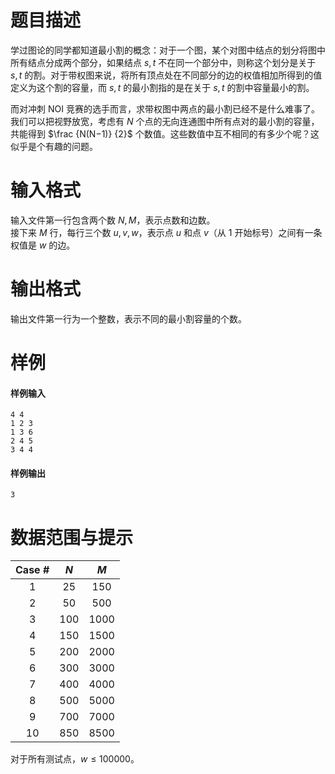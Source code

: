 
# 题目描述

学过图论的同学都知道最小割的概念：对于一个图，某个对图中结点的划分将图中所有结点分成两个部分，如果结点 $s, t$ 不在同一个部分中，则称这个划分是关于 $s, t$ 的割。对于带权图来说，将所有顶点处在不同部分的边的权值相加所得到的值定义为这个割的容量，而 $s, t$ 的最小割指的是在关于 $s, t$ 的割中容量最小的割。

而对冲刺 NOI 竞赛的选手而言，求带权图中两点的最小割已经不是什么难事了。我们可以把视野放宽，考虑有 $N$ 个点的无向连通图中所有点对的最小割的容量，共能得到 $\frac {N(N−1)} {2}$ 个数值。这些数值中互不相同的有多少个呢？这似乎是个有趣的问题。

# 输入格式

输入文件第一行包含两个数 $N, M$，表示点数和边数。  
接下来 $M$ 行，每行三个数 $u, v, w$，表示点 $u$ 和点 $v$（从 $1$ 开始标号）之间有一条权值是 $w$ 的边。

# 输出格式

输出文件第一行为一个整数，表示不同的最小割容量的个数。

# 样例

#### 样例输入
```plain
4 4
1 2 3
1 3 6
2 4 5
3 4 4
```

#### 样例输出
```plain
3
```

# 数据范围与提示

| Case # | $N$ | $M$ |
|:---:|:---:|:---:|
| 1 | $25$ | $150$ |
| 2 | $50$ | $500$ |
| 3 | $100$ | $1000$ |
| 4 | $150$ | $1500$ |
| 5 | $200$ | $2000$ |
| 6 | $300$ | $3000$ |
| 7 | $400$ | $4000$ |
| 8 | $500$ | $5000$ |
| 9 | $700$ | $7000$ |
| 10 | $850$ | $8500$ |

对于所有测试点，$w \leq 100000$。

